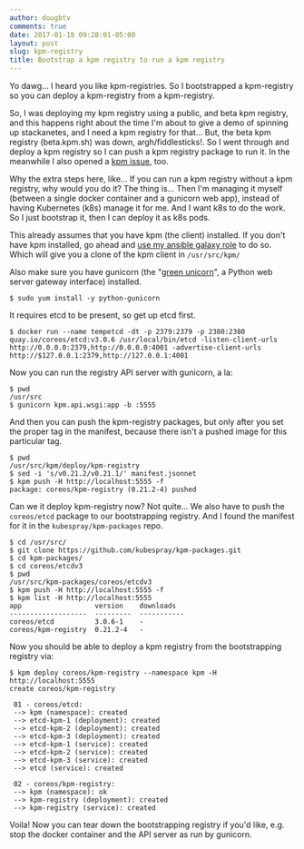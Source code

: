 ```yaml
---
author: dougbtv
comments: true
date: 2017-01-18 09:28:01-05:00
layout: post
slug: kpm-registry
title: Bootstrap a kpm registry to run a kpm registry
---
```


Yo dawg... I heard you like kpm-registries. So I bootstrapped a kpm-registry so you can deploy a kpm-registry from a kpm-registry.

So, I was deploying my kpm registry using a public, and beta kpm registry, and this happens right about the time I'm about to give a demo of spinning up stackanetes, and I need a kpm registry for that... But, the beta kpm registry (beta.kpm.sh) was down, argh/fiddlesticks!. So I went through and deploy a kpm registry so I can push a kpm registry package to run it. In the meanwhile I also opened a [kpm issue](https://github.com/coreos/kpm/issues/148), too.

Why the extra steps here, like... If you can run a kpm registry without a kpm registry, why would you do it? The thing is... Then I'm managing it myself (between a single docker container and a gunicorn web app), instead of having Kubernetes (k8s) manage it for me. And I want k8s to do the work. So I just bootstrap it, then I can deploy it as k8s pods.

This already assumes that you have kpm (the client) installed. If you don't have kpm installed, go ahead and [use my ansible galaxy role](https://galaxy.ansible.com/dougbtv/kpm-install/) to do so. Which will give you a clone of the kpm client in `/usr/src/kpm/`

Also make sure you have gunicorn (the "[green unicorn](http://gunicorn.org/)", a Python web server gateway interface) installed.

```
$ sudo yum install -y python-gunicorn
```

It requires etcd to be present, so get up etcd first.

```
$ docker run --name tempetcd -dt -p 2379:2379 -p 2380:2380 quay.io/coreos/etcd:v3.0.6 /usr/local/bin/etcd -listen-client-urls http://0.0.0.0:2379,http://0.0.0.0:4001 -advertise-client-urls http://$127.0.0.1:2379,http://127.0.0.1:4001
```

Now you can run the registry API server with gunicorn, a la:

```
$ pwd
/usr/src
$ gunicorn kpm.api.wsgi:app -b :5555
```

And then you can push the kpm-registry packages, but only after you set the proper tag in the manifest, because there isn't a pushed image for this particular tag.

```
$ pwd
/usr/src/kpm/deploy/kpm-registry
$ sed -i 's/v0.21.2/v0.21.1/' manifest.jsonnet 
$ kpm push -H http://localhost:5555 -f
package: coreos/kpm-registry (0.21.2-4) pushed
```

Can we it deploy kpm-registry now? Not quite... We also have to push the `coreos/etcd` package to our bootstrapping registry. And I found the manifest for it in the `kubespray/kpm-packages` repo.

```
$ cd /usr/src/
$ git clone https://github.com/kubespray/kpm-packages.git
$ cd kpm-packages/
$ cd coreos/etcdv3
$ pwd
/usr/src/kpm-packages/coreos/etcdv3
$ kpm push -H http://localhost:5555 -f
$ kpm list -H http://localhost:5555
app                  version    downloads
-------------------  ---------  -----------
coreos/etcd          3.0.6-1    -
coreos/kpm-registry  0.21.2-4   -
```

Now you should be able to deploy a kpm registry from the bootstrapping registry via:

```
$ kpm deploy coreos/kpm-registry --namespace kpm -H http://localhost:5555
create coreos/kpm-registry 

 01 - coreos/etcd:
 --> kpm (namespace): created
 --> etcd-kpm-1 (deployment): created
 --> etcd-kpm-2 (deployment): created
 --> etcd-kpm-3 (deployment): created
 --> etcd-kpm-1 (service): created
 --> etcd-kpm-2 (service): created
 --> etcd-kpm-3 (service): created
 --> etcd (service): created

 02 - coreos/kpm-registry:
 --> kpm (namespace): ok
 --> kpm-registry (deployment): created
 --> kpm-registry (service): created

```

Voila! Now you can tear down the bootstrapping registry if you'd like, e.g. stop the docker container and the API server as run by gunicorn.

